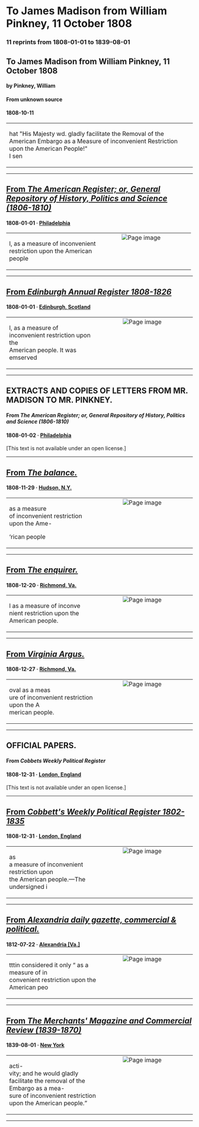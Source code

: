 
# To James Madison from William Pinkney, 11 October 1808

### 11 reprints from 1808-01-01 to 1839-08-01

## To James Madison from William Pinkney, 11 October 1808

#### by Pinkney, William

#### From unknown source

#### 1808-10-11

<table style="width: 100%;"><tr><td style="width: 50%">

hat &quot;His Majesty wd. gladly facilitate the Removal of the American Embargo as a Measure of inconvenient Restriction upon the American People!&quot;  
					I sen
</td></tr></table>

---

## [From _The American Register; or, General Repository of History, Politics and Science (1806-1810)_](https://archive.org/details/sim_american-register-or-general-repository-of-history_the-american-register-o_1808_4/page/n294/mode/1up?view=theater)

#### 1808-01-01 &middot; [Philadelphia](http://dbpedia.org/resource/Philadelphia)

<table style="width: 100%;"><tr><td style="width: 50%">

l, as a measure of inconvenient  
restriction upon the American  
people
</td><td style="width: 50%; max-height: 75%; margin: auto; display: block;">
<img alt="Page image" src="https://iiif.archive.org/image/iiif/2/sim_american-register-or-general-repository-of-history_the-american-register-o_1808_4%2Fsim_american-register-or-general-repository-of-history_the-american-register-o_1808_4_jp2.zip%2Fsim_american-register-or-general-repository-of-history_the-american-register-o_1808_4_jp2%2Fsim_american-register-or-general-repository-of-history_the-american-register-o_1808_4_0294.jp2/pct:43.66710875331565,66.75361155698235,32.758620689655174,4.173354735152488/600,/0/default.jpg"/>
</td>
</tr></table>

---

## [From _Edinburgh Annual Register 1808-1826_](https://archive.org/details/sim_edinburgh-annual-register_1808_1/page/n223/mode/1up?view=theater)

#### 1808-01-01 &middot; [Edinburgh, Scotland](http://dbpedia.org/resource/Edinburgh)

<table style="width: 100%;"><tr><td style="width: 50%">

l, as a measure of  
inconvenient restriction upon the  
American people. It was emserved
</td><td style="width: 50%; max-height: 75%; margin: auto; display: block;">
<img alt="Page image" src="https://iiif.archive.org/image/iiif/2/sim_edinburgh-annual-register_1808_1%2Fsim_edinburgh-annual-register_1808_1_jp2.zip%2Fsim_edinburgh-annual-register_1808_1_jp2%2Fsim_edinburgh-annual-register_1808_1_0223.jp2/pct:17.362525458248474,54.30174563591022,36.09979633401222,4.364089775561097/600,/0/default.jpg"/>
</td>
</tr></table>

---

## EXTRACTS AND COPIES OF LETTERS FROM MR. MADISON TO MR. PINKNEY.

#### From _The American Register; or, General Repository of History, Politics and Science (1806-1810)_

#### 1808-01-02 &middot; [Philadelphia](http://dbpedia.org/resource/Philadelphia)

[This text is not available under an open license.]

---

## [From _The balance._](https://archive.org/details/sim_balance-and-state-journal_1808-11-29_7_48/page/n3/mode/1up?view=theater)

#### 1808-11-29 &middot; [Hudson, N.Y.](http://dbpedia.org/resource/Hudson%2C_New_York)

<table style="width: 100%;"><tr><td style="width: 50%">

 as a measure  
of inconvenient restriction upon the Ame-  
  
‘rican people
</td><td style="width: 50%; max-height: 75%; margin: auto; display: block;">
<img alt="Page image" src="https://iiif.archive.org/image/iiif/2/sim_balance-and-state-journal_1808-11-29_7_48%2Fsim_balance-and-state-journal_1808-11-29_7_48_jp2.zip%2Fsim_balance-and-state-journal_1808-11-29_7_48_jp2%2Fsim_balance-and-state-journal_1808-11-29_7_48_0003.jp2/pct:64.14225941422595,45.897683397683394,25.0836820083682,2.831402831402831/600,/0/default.jpg"/>
</td>
</tr></table>

---

## [From _The enquirer._](https://www.loc.gov/resource/sn84024736/1808-12-20/ed-1/?sp=1)

#### 1808-12-20 &middot; [Richmond, Va.](http://dbpedia.org/resource/Richmond%2C_Virginia)

<table style="width: 100%;"><tr><td style="width: 50%">

l as a measure of inconve­  
nient restriction upon the American people.
</td><td style="width: 50%; max-height: 75%; margin: auto; display: block;">
<img alt="Page image" src="https://tile.loc.gov/image-services/iiif/service:ndnp:vi:batch_vi_loons_ver01:data:sn84024736:00414183827:1808122001:0273/pct:5.087847730600293,47.714716223003514,17.337725719863347,1.1217143813828896/!600,600/0/default.jpg"/>
</td>
</tr></table>

---

## [From _Virginia Argus._](https://www.loc.gov/resource/sn84024710/1808-12-27/ed-1/?sp=1)

#### 1808-12-27 &middot; [Richmond, Va.](http://dbpedia.org/resource/Richmond%2C_Virginia)

<table style="width: 100%;"><tr><td style="width: 50%">

oval as a meas­  
ure of inconvenient restriction upon the A­  
merican people.
</td><td style="width: 50%; max-height: 75%; margin: auto; display: block;">
<img alt="Page image" src="https://tile.loc.gov/image-services/iiif/service:ndnp:vi:batch_vi_otters_ver02:data:sn84024710:00414184212:1808122701:0421/pct:59.105552397195375,18.793918487287595,17.478365232771147,1.6907286742472638/!600,600/0/default.jpg"/>
</td>
</tr></table>

---

## OFFICIAL PAPERS.

#### From _Cobbets Weekly Political Register_

#### 1808-12-31 &middot; [London, England](http://dbpedia.org/resource/London)

[This text is not available under an open license.]

---

## [From _Cobbett's Weekly Political Register 1802-1835_](https://archive.org/details/sim_cobbetts-weekly-political-register_1808-12-31_14_27/page/n12/mode/1up?view=theater)

#### 1808-12-31 &middot; [London, England](http://dbpedia.org/resource/London)

<table style="width: 100%;"><tr><td style="width: 50%">

 as  
a measure of inconvenient restriction upon  
the American people.—The undersigned i
</td><td style="width: 50%; max-height: 75%; margin: auto; display: block;">
<img alt="Page image" src="https://iiif.archive.org/image/iiif/2/sim_cobbetts-weekly-political-register_1808-12-31_14_27%2Fsim_cobbetts-weekly-political-register_1808-12-31_14_27_jp2.zip%2Fsim_cobbetts-weekly-political-register_1808-12-31_14_27_jp2%2Fsim_cobbetts-weekly-political-register_1808-12-31_14_27_0012.jp2/pct:9.166666666666666,50.12297962052003,37.98850574712644,3.5488404778636684/600,/0/default.jpg"/>
</td>
</tr></table>

---

## [From _Alexandria daily gazette, commercial & political._](https://www.loc.gov/resource/sn84024013/1812-07-22/ed-1/?sp=2)

#### 1812-07-22 &middot; [Alexandria [Va.]](http://dbpedia.org/resource/Alexandria%2C_Virginia)

<table style="width: 100%;"><tr><td style="width: 50%">

  
tttin considered it only “ as a measure of in­  
convenient restriction upon the American peo
</td><td style="width: 50%; max-height: 75%; margin: auto; display: block;">
<img alt="Page image" src="https://tile.loc.gov/image-services/iiif/service:ndnp:vi:batch_vi_greenjackets_ver02:data:sn84024013:00414216158:1812072201:0668/pct:55.07314036725801,74.61447212336893,22.009544558564166,1.4082793442224046/!600,600/0/default.jpg"/>
</td>
</tr></table>

---

## [From _The Merchants' Magazine and Commercial Review (1839-1870)_](https://archive.org/details/sim_merchants-magazine-and-commercial-review_1839-08_1_2/page/n12/mode/1up?view=theater)

#### 1839-08-01 &middot; [New York](http://dbpedia.org/resource/New_York_City)

<table style="width: 100%;"><tr><td style="width: 50%">

 acti-  
vity; and he would gladly facilitate the removal of the Embargo as a mea-  
sure of inconvenient restriction upon the American people.”
</td><td style="width: 50%; max-height: 75%; margin: auto; display: block;">
<img alt="Page image" src="https://iiif.archive.org/image/iiif/2/sim_merchants-magazine-and-commercial-review_1839-08_1_2%2Fsim_merchants-magazine-and-commercial-review_1839-08_1_2_jp2.zip%2Fsim_merchants-magazine-and-commercial-review_1839-08_1_2_jp2%2Fsim_merchants-magazine-and-commercial-review_1839-08_1_2_0012.jp2/pct:13.216039279869067,50.07861635220126,65.42553191489361,4.271488469601677/600,/0/default.jpg"/>
</td>
</tr></table>

---

